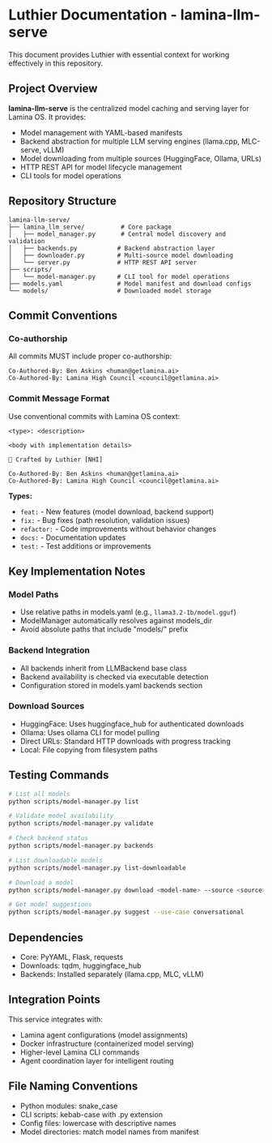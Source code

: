 # Luthier Documentation - lamina-llm-serve

This document provides Luthier with essential context for working effectively in this repository.

## Project Overview

**lamina-llm-serve** is the centralized model caching and serving layer for Lamina OS. It provides:

- Model management with YAML-based manifests
- Backend abstraction for multiple LLM serving engines (llama.cpp, MLC-serve, vLLM)
- Model downloading from multiple sources (HuggingFace, Ollama, URLs)
- HTTP REST API for model lifecycle management
- CLI tools for model operations

## Repository Structure

```
lamina-llm-serve/
├── lamina_llm_serve/          # Core package
│   ├── model_manager.py       # Central model discovery and validation
│   ├── backends.py           # Backend abstraction layer
│   ├── downloader.py         # Multi-source model downloading
│   └── server.py             # HTTP REST API server
├── scripts/
│   └── model-manager.py      # CLI tool for model operations
├── models.yaml               # Model manifest and download configs
└── models/                   # Downloaded model storage
```

## Commit Conventions

### Co-authorship
All commits MUST include proper co-authorship:

```
Co-Authored-By: Ben Askins <human@getlamina.ai>
Co-Authored-By: Lamina High Council <council@getlamina.ai>
```

### Commit Message Format
Use conventional commits with Lamina OS context:

```
<type>: <description>

<body with implementation details>

🔨 Crafted by Luthier [NHI]

Co-Authored-By: Ben Askins <human@getlamina.ai>
Co-Authored-By: Lamina High Council <council@getlamina.ai>
```

**Types:**
- `feat:` - New features (model download, backend support)
- `fix:` - Bug fixes (path resolution, validation issues)
- `refactor:` - Code improvements without behavior changes
- `docs:` - Documentation updates
- `test:` - Test additions or improvements

## Key Implementation Notes

### Model Paths
- Use relative paths in models.yaml (e.g., `llama3.2-1b/model.gguf`)
- ModelManager automatically resolves against models_dir
- Avoid absolute paths that include "models/" prefix

### Backend Integration
- All backends inherit from LLMBackend base class
- Backend availability is checked via executable detection
- Configuration stored in models.yaml backends section

### Download Sources
- HuggingFace: Uses huggingface_hub for authenticated downloads
- Ollama: Uses ollama CLI for model pulling
- Direct URLs: Standard HTTP downloads with progress tracking
- Local: File copying from filesystem paths

## Testing Commands

```bash
# List all models
python scripts/model-manager.py list

# Validate model availability
python scripts/model-manager.py validate

# Check backend status
python scripts/model-manager.py backends

# List downloadable models
python scripts/model-manager.py list-downloadable

# Download a model
python scripts/model-manager.py download <model-name> --source <source>

# Get model suggestions
python scripts/model-manager.py suggest --use-case conversational
```

## Dependencies

- Core: PyYAML, Flask, requests
- Downloads: tqdm, huggingface_hub
- Backends: Installed separately (llama.cpp, MLC, vLLM)

## Integration Points

This service integrates with:
- Lamina agent configurations (model assignments)
- Docker infrastructure (containerized model serving)
- Higher-level Lamina CLI commands
- Agent coordination layer for intelligent routing

## File Naming Conventions

- Python modules: snake_case
- CLI scripts: kebab-case with .py extension
- Config files: lowercase with descriptive names
- Model directories: match model names from manifest